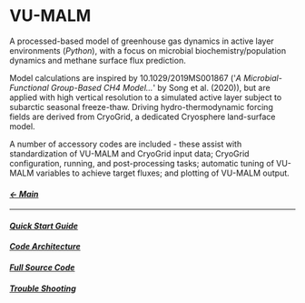 # VU-MALM

A processed-based model of greenhouse gas dynamics in active layer environments (_Python_), with a focus on microbial biochemistry/population dynamics and methane surface flux prediction. 

Model calculations are inspired by 10.1029/2019MS001867 ('_A Microbial-Functional Group-Based CH4 Model..._' by Song et al. (2020)), but are applied with high vertical resolution to a simulated active layer subject to subarctic seasonal freeze-thaw. Driving hydro-thermodynamic forcing fields are derived from CryoGrid, a dedicated Cryosphere land-surface model.

A number of accessory codes are included - these assist with standardization of VU-MALM and CryoGrid input data; CryoGrid configuration, running, and post-processing tasks; automatic tuning of VU-MALM variables to achieve target fluxes; and plotting of VU-MALM output.

#### _[&larr; Main](index.md)_

---

#### _[Quick Start Guide](quick_start_guide.md)_

#### _[Code Architecture](code_architecture.md)_

#### _[Full Source Code]([https://github.com/jeremyaemmett/VU-MALM])_

#### _[Trouble Shooting](trouble_shooting.md)_

